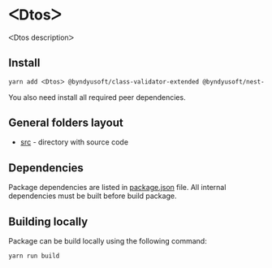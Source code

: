 # ᐸDtosᐳ

ᐸDtos descriptionᐳ

## Install

```bash
yarn add ᐸDtosᐳ @byndyusoft/class-validator-extended @byndyusoft/nest-swagger class-transformer class-validator
```

You also need install all required peer dependencies.

## General folders layout

- [src](src) - directory with source code

## Dependencies

Package dependencies are listed in [package.json](package.json) file.
All internal dependencies must be built before build package.

## Building locally

Package can be build locally using the following command:

```bash
yarn run build
```
